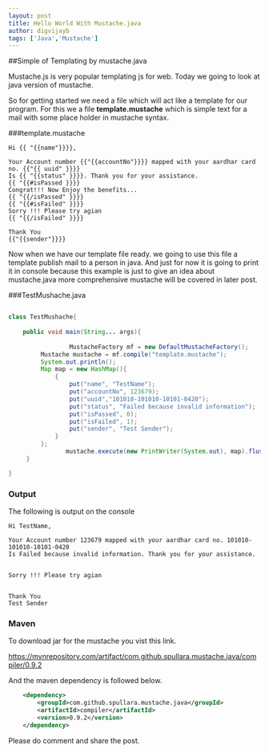 ```yaml
---
layout: post
title: Hello World With Mustache.java
author: digvijayb
tags: ['Java','Mustache']
---
```

##Simple of Templating by mustache.java

Mustache.js is very popular templating js for web. Today we going to look at java version of mustache.

So for getting started we need a file which will act like a template for our program. 
For this we a file **template.mustache** which is simple text for a mail with some place holder in mustache syntax.

###template.mustache

```
Hi {{ "{{name"}}}},

Your Account number {{"{{accountNo"}}}} mapped with your aardhar card no. {{"{{ uuid" }}}}
Is {{ "{{status" }}}}. Thank you for your assistance.
{{ "{{#isPassed }}}}
Congrat!!! Now Enjoy the benefits...
{{ "{{/isPassed" }}}}
{{ "{{#isFailed" }}}}
Sorry !!! Please try agian
{{ "{{/isFailed" }}}}

Thank You
{{"{{sender"}}}}
```

Now when we have our template file ready. we going to use this file a template publish mail to a person in java. And just for now it is going to print it in console because this example is just to give an idea about mustache.java more comprehensive mustache will be covered in later post.

###TestMushache.java

```java

class TestMushache{
   
    public void main(String... args){
     
                 MustacheFactory mf = new DefaultMustacheFactory();
         Mustache mustache = mf.compile("template.mustache");
         System.out.println();
         Map map = new HashMap(){
             {
                 put("name", "TestName");
                 put("accountNo", 123679);
                 put("uuid","101010-101010-10101-0420");
                 put("status", "Failed because invalid information");
                 put("isPassed", 0);
                 put("isFailed", 1);
                 put("sender", "Test Sender");
             }
         };
                mustache.execute(new PrintWriter(System.out), map).flush();
     }

}
```

### Output 

The following is output on the console

```
Hi TestName,

Your Account number 123679 mapped with your aardhar card no. 101010-101010-10101-0420
Is Failed because invalid information. Thank you for your assistance.


Sorry !!! Please try agian


Thank You
Test Sender
```

### Maven

To download jar for the mustache you vist this link.

<a href="https://mvnrepository.com/artifact/com.github.spullara.mustache.java/compiler/0.9.2" target="_blank">
    https://mvnrepository.com/artifact/com.github.spullara.mustache.java/compiler/0.9.2
</a>

And the maven dependency is followed below.

```xml
    <dependency>
		<groupId>com.github.spullara.mustache.java</groupId>
		<artifactId>compiler</artifactId>
		<version>0.9.2</version>
	</dependency>
```

Please do comment and share the post.